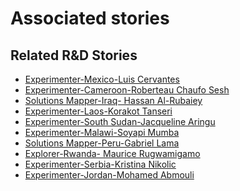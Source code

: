 # Associated stories

<!-- !!DO NOT REMOVE!! start autogenerated hyperlinks -->
## Related R&D Stories
- [Experimenter\-Mexico\-Luis Cervantes](/stories/?doc=Experimenters_MEX)
- [Experimenter\-Cameroon\-Roberteau Chaufo Sesh](/stories/?doc=Experimenters_CMR)
- [Solutions Mapper\-Iraq\- Hassan Al\-Rubaiey](/stories/?doc=SolutionMappers_IRQ)
- [Experimenter\-Laos\-Korakot Tanseri](/stories/?doc=Experimenters_LAO)
- [Experimenter\-South Sudan\-Jacqueline Aringu](/stories/?doc=Experimenters_SSD)
- [Experimenter\-Malawi\-Soyapi Mumba](/stories/?doc=Experimenters_MWI)
- [Solutions Mapper\-Peru\-Gabriel Lama](/stories/?doc=SolutionMappers_PER)
- [Explorer\-Rwanda\- Maurice Rugwamigamo](/stories/?doc=Explorers_RWA)
- [Experimenter\-Serbia\-Kristina Nikolic](/stories/?doc=Experimenters_SRB)
- [Experimenter\-Jordan\-Mohamed Abmouli](/stories/?doc=Experimenters_JOR)
<!-- !!DO NOT REMOVE!! end autogenerated hyperlinks -->